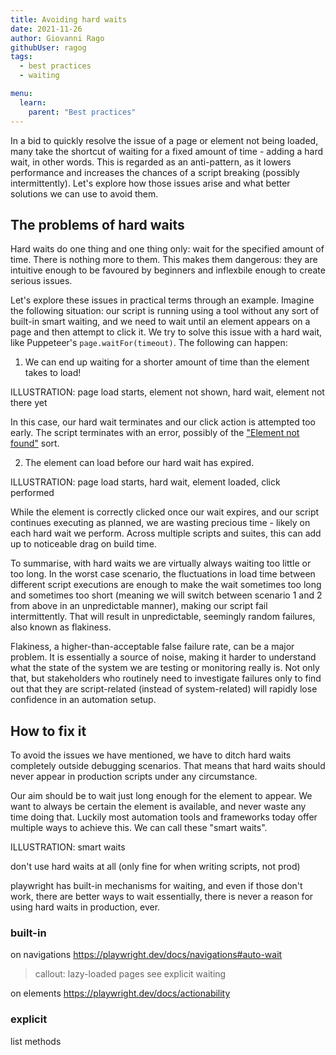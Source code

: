 ```yaml
---
title: Avoiding hard waits
date: 2021-11-26
author: Giovanni Rago
githubUser: ragog
tags:
  - best practices
  - waiting

menu:
  learn:
    parent: "Best practices"
---
```


In a bid to quickly resolve the issue of a page or element not being loaded, many take the shortcut of waiting for a fixed amount of time - adding a hard wait, in other words. This is regarded as an anti-pattern, as it lowers performance and increases the chances of a script breaking (possibly intermittently). Let's explore how those issues arise and what better solutions we can use to avoid them.

<!-- more -->

## The problems of hard waits

Hard waits do one thing and one thing only: wait for the specified amount of time. There is nothing more to them. This makes them dangerous: they are intuitive enough to be favoured by beginners and inflexbile enough to create serious issues.

Let's explore these issues in practical terms through an example. Imagine the following situation: our script is running using a tool without any sort of built-in smart waiting, and we need to wait until an element appears on a page and then attempt to click it. We try to solve this issue with a hard wait, like Puppeteer's `page.waitFor(timeout)`. The following can happen:

1. We can end up waiting for a shorter amount of time than the element takes to load!

ILLUSTRATION: page load starts, element not shown, hard wait, element not there yet

In this case, our hard wait terminates and our click action is attempted too early. The script terminates with an error, possibly of the ["Element not found"](/learn/headless/error-element-not-found) sort.

2. The element can load before our hard wait has expired.

ILLUSTRATION: page load starts, hard wait, element loaded, click performed

While the element is correctly clicked once our wait expires, and our script continues executing as planned, we are wasting precious time - likely on each hard wait we perform. Across multiple scripts and suites, this can add up to noticeable drag on build time.

To summarise, with hard waits we are virtually always waiting too little or too long. In the worst case scenario, the fluctuations in load time between different script executions are enough to make the wait sometimes too long and sometimes too short (meaning we will switch between scenario 1 and 2 from above in an unpredictable manner), making our script fail intermittently. That will result in unpredictable, seemingly random failures, also known as flakiness.

Flakiness, a higher-than-acceptable false failure rate, can be a major problem. It is essentially a source of noise, making it harder to understand what the state of the system we are testing or monitoring really is. Not only that, but stakeholders who routinely need to investigate failures only to find out that they are script-related (instead of system-related) will rapidly lose confidence in an automation setup. 

## How to fix it

To avoid the issues we have mentioned, we have to ditch hard waits completely outside debugging scenarios. That means that hard waits should never appear in production scripts under any circumstance.

Our aim should be to wait just long enough for the element to appear. We want to always be certain the element is available, and never waste any time doing that. Luckily most automation tools and frameworks today offer multiple ways to achieve this. We can call these "smart waits".

ILLUSTRATION: smart waits

don't use hard waits at all (only fine for when writing scripts, not prod)

playwright has built-in mechanisms for waiting, and even if those don't work, there are better ways to wait
essentially, there is never a reason for using hard waits in production, ever.

### built-in

on navigations
https://playwright.dev/docs/navigations#auto-wait

> callout: lazy-loaded pages see explicit waiting

on elements
https://playwright.dev/docs/actionability

### explicit

list methods


